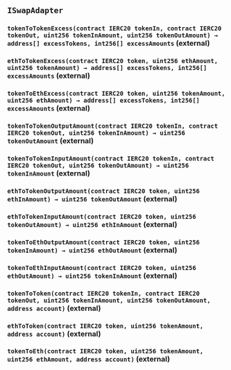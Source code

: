 ## `ISwapAdapter`






### `tokenToTokenExcess(contract IERC20 tokenIn, contract IERC20 tokenOut, uint256 tokenInAmount, uint256 tokenOutAmount) → address[] excessTokens, int256[] excessAmounts` (external)





### `ethToTokenExcess(contract IERC20 token, uint256 ethAmount, uint256 tokenAmount) → address[] excessTokens, int256[] excessAmounts` (external)





### `tokenToEthExcess(contract IERC20 token, uint256 tokenAmount, uint256 ethAmount) → address[] excessTokens, int256[] excessAmounts` (external)





### `tokenToTokenOutputAmount(contract IERC20 tokenIn, contract IERC20 tokenOut, uint256 tokenInAmount) → uint256 tokenOutAmount` (external)





### `tokenToTokenInputAmount(contract IERC20 tokenIn, contract IERC20 tokenOut, uint256 tokenOutAmount) → uint256 tokenInAmount` (external)





### `ethToTokenOutputAmount(contract IERC20 token, uint256 ethInAmount) → uint256 tokenOutAmount` (external)





### `ethToTokenInputAmount(contract IERC20 token, uint256 tokenOutAmount) → uint256 ethInAmount` (external)





### `tokenToEthOutputAmount(contract IERC20 token, uint256 tokenInAmount) → uint256 ethOutAmount` (external)





### `tokenToEthInputAmount(contract IERC20 token, uint256 ethOutAmount) → uint256 tokenInAmount` (external)





### `tokenToToken(contract IERC20 tokenIn, contract IERC20 tokenOut, uint256 tokenInAmount, uint256 tokenOutAmount, address account)` (external)





### `ethToToken(contract IERC20 token, uint256 tokenAmount, address account)` (external)





### `tokenToEth(contract IERC20 token, uint256 tokenAmount, uint256 ethAmount, address account)` (external)






